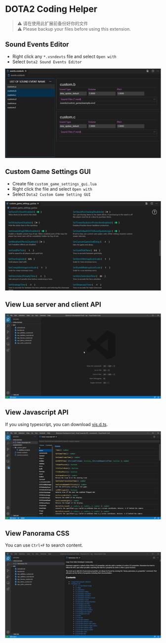 # DOTA2 Coding Helper

> ⚠️ 请在使用此扩展前备份好你的文件  
> ⚠️ Please backup your files before using this extension.

## Sound Events Editor

- Right click any `*.vsndevts` file and select `Open with`
- Select `Dota2 Sound Events Editor`

![Sound Events Editor](https://github.com/RobinCodeX/dota2-coding-helper/raw/master/.github/sound-events-editor.png)

## Custom Game Settings GUI

- Create file `custom_game_settings_gui.lua`
- Right click the file and select `Open with`
- Select `Dota2 Custom Game Setting GUI`

![Custom Game Settings GUI](https://github.com/RobinCodeX/dota2-coding-helper/raw/master/.github/custom-game-settings-gui.png)

## View Lua server and client API
![Lua Server and Client API](https://github.com/RobinCodeX/dota2-coding-helper/raw/master/.github/lua_api.gif)

## View Javascript API
If you using typescript, you can download [vjs.d.ts](https://github.com/RobinCodeX/dota2-coding-helper/blob/master/vjs.d.ts).

![Javascript API](https://github.com/RobinCodeX/dota2-coding-helper/raw/master/.github/js_api.png)

## View Panorama CSS
You can use `Ctrl+F` to search content.

![Panorama CSS](https://github.com/RobinCodeX/dota2-coding-helper/raw/master/.github/panorama_css.png)
